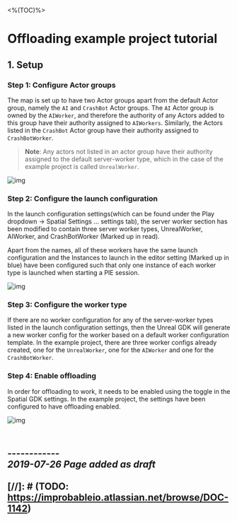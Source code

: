 <%(TOC)%>

# Offloading example project tutorial

## 1. Setup

### Step 1: Configure Actor groups

The map is set up to have two Actor groups apart from the default Actor group, namely the `AI` and `CrashBot` Actor groups. The `AI` Actor group is owned by the `AIWorker`, and therefore the authority of any Actors added to this group have their authority assigned to `AIWorkers`. Similarly, the Actors listed in the `CrashBot` Actor group have their authority assigned to `CrashBotWorker`.

> **Note**: Any actors not listed in an actor group have their authority assigned to the default server-worker type, which in the case of the example project is called `UnrealWorker`.

![img]({{assetRoot}}assets/offloading-project/actor-groups.png)

### Step 2: Configure the launch configuration

In the launch configuration settings(which can be found under the Play dropdown -> Spatial Settings ... settings tab), the server worker section has been modified to contain three server worker types, UnrealWorker, AIWorker, and CrashBotWorker (Marked up in read).

Apart from the names, all of these workers have the same launch configuration and the Instances to launch in the editor setting (Marked up in blue) have been configured such that only one instance of each worker type is launched when starting a PIE session.

![img]({{assetRoot}}assets/offloading-project/launch-configuration.png)

### Step 3: Configure the worker type

If there are no worker configuration for any of the server-worker types listed in the launch configuration settings, then the Unreal GDK will generate a new worker config for the worker based on a default worker configuration template. In the example project, there are three worker configs already created, one for the `UnrealWorker`, one for the `AIWorker` and one for the `CrashBotWorker`.

### Step 4: Enable offloading

In order for offloading to work, it needs to be enabled using the toggle in the Spatial GDK settings. In the example project, the settings have been configured to have offloading enabled.

![img]({{assetRoot}}assets/offloading-project/enable-offloading.png)

<br/>------------<br/>
_2019-07-26 Page added as draft_
<br/>
<br/>
[//]: # (TODO: https://improbableio.atlassian.net/browse/DOC-1142)
------------